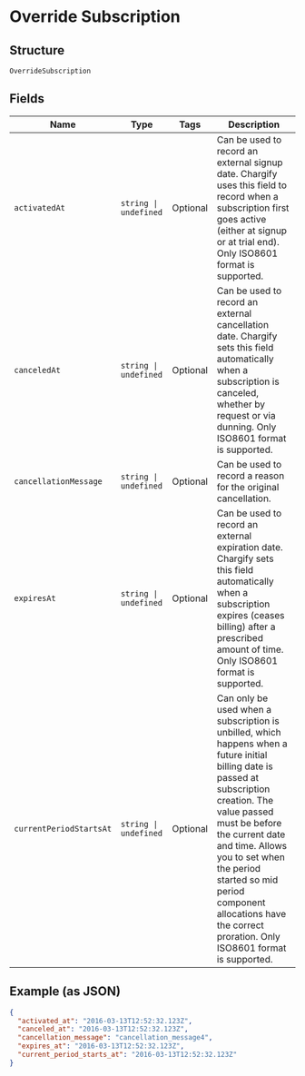 
# Override Subscription

## Structure

`OverrideSubscription`

## Fields

| Name | Type | Tags | Description |
|  --- | --- | --- | --- |
| `activatedAt` | `string \| undefined` | Optional | Can be used to record an external signup date. Chargify uses this field to record when a subscription first goes active (either at signup or at trial end). Only ISO8601 format is supported. |
| `canceledAt` | `string \| undefined` | Optional | Can be used to record an external cancellation date. Chargify sets this field automatically when a subscription is canceled, whether by request or via dunning. Only ISO8601 format is supported. |
| `cancellationMessage` | `string \| undefined` | Optional | Can be used to record a reason for the original cancellation. |
| `expiresAt` | `string \| undefined` | Optional | Can be used to record an external expiration date. Chargify sets this field automatically when a subscription expires (ceases billing) after a prescribed amount of time. Only ISO8601 format is supported. |
| `currentPeriodStartsAt` | `string \| undefined` | Optional | Can only be used when a subscription is unbilled, which happens when a future initial billing date is passed at subscription creation. The value passed must be before the current date and time. Allows you to set when the period started so mid period component allocations have the correct proration. Only ISO8601 format is supported. |

## Example (as JSON)

```json
{
  "activated_at": "2016-03-13T12:52:32.123Z",
  "canceled_at": "2016-03-13T12:52:32.123Z",
  "cancellation_message": "cancellation_message4",
  "expires_at": "2016-03-13T12:52:32.123Z",
  "current_period_starts_at": "2016-03-13T12:52:32.123Z"
}
```

